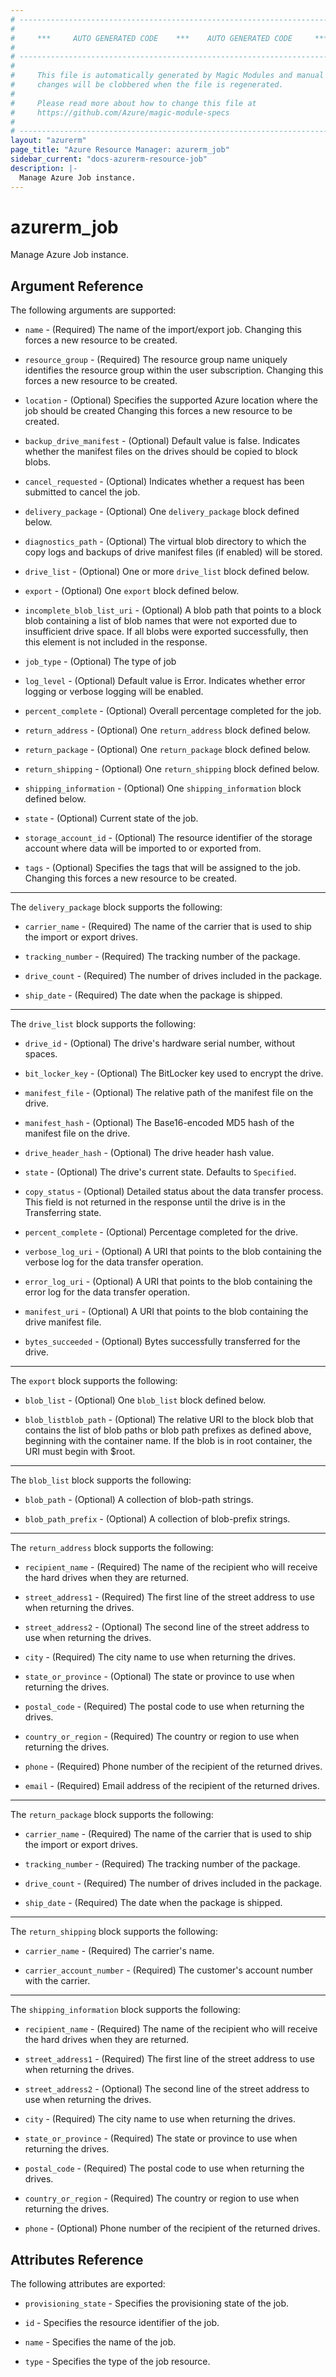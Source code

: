 ```yaml
---
# ----------------------------------------------------------------------------
#
#     ***     AUTO GENERATED CODE    ***    AUTO GENERATED CODE     ***
#
# ----------------------------------------------------------------------------
#
#     This file is automatically generated by Magic Modules and manual
#     changes will be clobbered when the file is regenerated.
#
#     Please read more about how to change this file at
#     https://github.com/Azure/magic-module-specs
#
# ----------------------------------------------------------------------------
layout: "azurerm"
page_title: "Azure Resource Manager: azurerm_job"
sidebar_current: "docs-azurerm-resource-job"
description: |-
  Manage Azure Job instance.
---
```


# azurerm_job

Manage Azure Job instance.


## Argument Reference

The following arguments are supported:

* `name` - (Required) The name of the import/export job. Changing this forces a new resource to be created.

* `resource_group` - (Required) The resource group name uniquely identifies the resource group within the user subscription. Changing this forces a new resource to be created.

* `location` - (Optional) Specifies the supported Azure location where the job should be created Changing this forces a new resource to be created.

* `backup_drive_manifest` - (Optional) Default value is false. Indicates whether the manifest files on the drives should be copied to block blobs.

* `cancel_requested` - (Optional) Indicates whether a request has been submitted to cancel the job.

* `delivery_package` - (Optional) One `delivery_package` block defined below.

* `diagnostics_path` - (Optional) The virtual blob directory to which the copy logs and backups of drive manifest files (if enabled) will be stored.

* `drive_list` - (Optional) One or more `drive_list` block defined below.

* `export` - (Optional) One `export` block defined below.

* `incomplete_blob_list_uri` - (Optional) A blob path that points to a block blob containing a list of blob names that were not exported due to insufficient drive space. If all blobs were exported successfully, then this element is not included in the response.

* `job_type` - (Optional) The type of job

* `log_level` - (Optional) Default value is Error. Indicates whether error logging or verbose logging will be enabled.

* `percent_complete` - (Optional) Overall percentage completed for the job.

* `return_address` - (Optional) One `return_address` block defined below.

* `return_package` - (Optional) One `return_package` block defined below.

* `return_shipping` - (Optional) One `return_shipping` block defined below.

* `shipping_information` - (Optional) One `shipping_information` block defined below.

* `state` - (Optional) Current state of the job.

* `storage_account_id` - (Optional) The resource identifier of the storage account where data will be imported to or exported from.

* `tags` - (Optional) Specifies the tags that will be assigned to the job. Changing this forces a new resource to be created.

---

The `delivery_package` block supports the following:

* `carrier_name` - (Required) The name of the carrier that is used to ship the import or export drives.

* `tracking_number` - (Required) The tracking number of the package.

* `drive_count` - (Required) The number of drives included in the package.

* `ship_date` - (Required) The date when the package is shipped.

---

The `drive_list` block supports the following:

* `drive_id` - (Optional) The drive's hardware serial number, without spaces.

* `bit_locker_key` - (Optional) The BitLocker key used to encrypt the drive.

* `manifest_file` - (Optional) The relative path of the manifest file on the drive.

* `manifest_hash` - (Optional) The Base16-encoded MD5 hash of the manifest file on the drive.

* `drive_header_hash` - (Optional) The drive header hash value.

* `state` - (Optional) The drive's current state. Defaults to `Specified`.

* `copy_status` - (Optional) Detailed status about the data transfer process. This field is not returned in the response until the drive is in the Transferring state.

* `percent_complete` - (Optional) Percentage completed for the drive.

* `verbose_log_uri` - (Optional) A URI that points to the blob containing the verbose log for the data transfer operation.

* `error_log_uri` - (Optional) A URI that points to the blob containing the error log for the data transfer operation.

* `manifest_uri` - (Optional) A URI that points to the blob containing the drive manifest file.

* `bytes_succeeded` - (Optional) Bytes successfully transferred for the drive.

---

The `export` block supports the following:

* `blob_list` - (Optional) One `blob_list` block defined below.

* `blob_listblob_path` - (Optional) The relative URI to the block blob that contains the list of blob paths or blob path prefixes as defined above, beginning with the container name. If the blob is in root container, the URI must begin with $root.


---

The `blob_list` block supports the following:

* `blob_path` - (Optional) A collection of blob-path strings.

* `blob_path_prefix` - (Optional) A collection of blob-prefix strings.

---

The `return_address` block supports the following:

* `recipient_name` - (Required) The name of the recipient who will receive the hard drives when they are returned.

* `street_address1` - (Required) The first line of the street address to use when returning the drives.

* `street_address2` - (Optional) The second line of the street address to use when returning the drives.

* `city` - (Required) The city name to use when returning the drives.

* `state_or_province` - (Optional) The state or province to use when returning the drives.

* `postal_code` - (Required) The postal code to use when returning the drives.

* `country_or_region` - (Required) The country or region to use when returning the drives.

* `phone` - (Required) Phone number of the recipient of the returned drives.

* `email` - (Required) Email address of the recipient of the returned drives.

---

The `return_package` block supports the following:

* `carrier_name` - (Required) The name of the carrier that is used to ship the import or export drives.

* `tracking_number` - (Required) The tracking number of the package.

* `drive_count` - (Required) The number of drives included in the package.

* `ship_date` - (Required) The date when the package is shipped.

---

The `return_shipping` block supports the following:

* `carrier_name` - (Required) The carrier's name.

* `carrier_account_number` - (Required) The customer's account number with the carrier.

---

The `shipping_information` block supports the following:

* `recipient_name` - (Required) The name of the recipient who will receive the hard drives when they are returned.

* `street_address1` - (Required) The first line of the street address to use when returning the drives.

* `street_address2` - (Optional) The second line of the street address to use when returning the drives.

* `city` - (Required) The city name to use when returning the drives.

* `state_or_province` - (Required) The state or province to use when returning the drives.

* `postal_code` - (Required) The postal code to use when returning the drives.

* `country_or_region` - (Required) The country or region to use when returning the drives.

* `phone` - (Optional) Phone number of the recipient of the returned drives.

## Attributes Reference

The following attributes are exported:

* `provisioning_state` - Specifies the provisioning state of the job.

* `id` - Specifies the resource identifier of the job.

* `name` - Specifies the name of the job.

* `type` - Specifies the type of the job resource.

